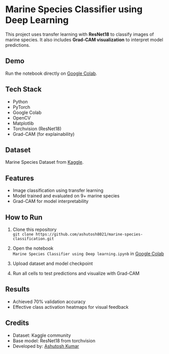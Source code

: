 # Marine Species Classifier using Deep Learning

This project uses transfer learning with **ResNet18** to classify images of marine species. It also includes **Grad-CAM visualization** to interpret model predictions.

## Demo
Run the notebook directly on [Google Colab](https://colab.research.google.com/).

## Tech Stack
- Python
- PyTorch
- Google Colab
- OpenCV
- Matplotlib
- Torchvision (ResNet18)
- Grad-CAM (for explainability)

## Dataset
Marine Species Dataset from [Kaggle](https://www.kaggle.com/datasets/sripaadsrinivasan/fish-species-image-dataset).

## Features
- Image classification using transfer learning
- Model trained and evaluated on 9+ marine species
- Grad-CAM for model interpretability

## How to Run
1. Clone this repository  
   `git clone https://github.com/ashutosh8021/marine-species-classification.git`

2. Open the notebook  
   `Marine Species Classifier using Deep learning.ipynb` in [Google Colab](https://colab.research.google.com/)

3. Upload dataset and model checkpoint

4. Run all cells to test predictions and visualize with Grad-CAM

## Results
- Achieved 70% validation accuracy 
- Effective class activation heatmaps for visual feedback

## Credits
- Dataset: Kaggle community
- Base model: ResNet18 from torchvision
- Developed by: [Ashutosh Kumar](https://www.linkedin.com/in/ashutosh80/)
